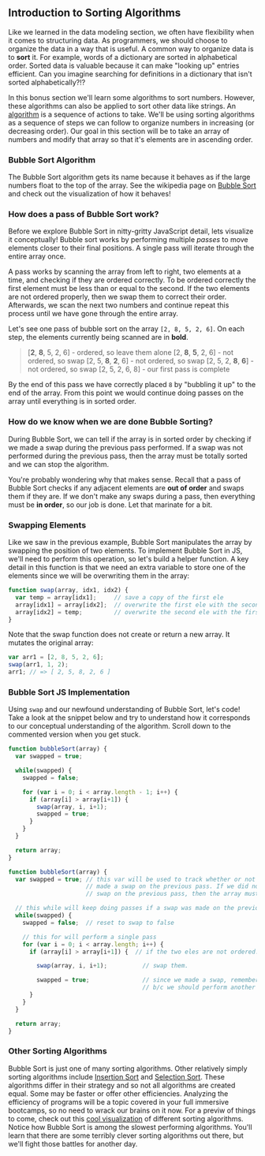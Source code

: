 ## Introduction to Sorting Algorithms

Like we learned in the data modeling section, we often have flexibility when it
comes to structuring data. As programmers, we should choose to organize the data
in a way that is useful. A common way to organize data is to **sort** it. For example,
words of a dictionary are sorted in alphabetical order. Sorted data is valuable
because it can make "looking up" entries efficient. Can you imagine searching for
definitions in a dictionary that isn't sorted alphabetically?!?  

In this bonus section we'll learn some algorithms to sort numbers. However,
these algorithms can also be applied to sort other data like strings. An [algorithm][algorithm]
is a sequence of actions to take. We'll be using sorting algorithms as a sequence of steps
we can follow to organize numbers in increasing (or decreasing order). Our goal in
this section will be to take an array of numbers and modify that array so that it's
elements are in ascending order.

### Bubble Sort Algorithm

The Bubble Sort algorithm gets its name because it behaves as if the large numbers
float to the top of the array. See the wikipedia page on [Bubble Sort][bubble-sort]
and check out the visualization of how it behaves!

### How does a pass of Bubble Sort work?

Before we explore Bubble Sort in nitty-gritty JavaScript detail, lets visualize it
conceptually! Bubble sort works by performing multiple *passes* to move elements
closer to their final positions. A single pass will iterate through the entire array once.

A pass works by scanning the array from left to right, two elements at a time, and
checking if they are ordered correctly. To be ordered correctly the first element
must be less than or equal to the second. If the two elements are not ordered properly,
then we swap them to correct their order. Afterwards, we scan the next two numbers
and continue repeat this process until we have gone through the entire array.

Let's see one pass of bubble sort on the array `[2, 8, 5, 2, 6]`. On each step,
the elements currently being scanned are in **bold**.

> [**2**, **8**, 5, 2, 6] - ordered, so leave them alone
> [2, **8**, **5**, 2, 6] - not ordered, so swap
> [2, 5, **8**, **2**, 6] - not ordered, so swap
> [2, 5, 2, **8**, **6**] - not ordered, so swap
> [2, 5, 2, 6, 8]         - our first pass is complete

By the end of this pass we have correctly placed `8` by "bubbling it up" to the end of
the array. From this point we would continue doing passes on the array until everything
is in sorted order.

### How do we know when we are done Bubble Sorting?

During Bubble Sort, we can tell if the array is in sorted order by checking if we made
a swap during the previous pass performed. If a swap was not performed during
the previous pass, then the array must be totally sorted and we can stop the algorithm.

You're probably wondering why that makes sense. Recall that a pass of Bubble Sort
checks if any adjacent elements are **out of order** and swaps them if they are.
If we don't make any swaps during a pass, then everything must be **in order**,
so our job is done. Let that marinate for a bit.

### Swapping Elements

Like we saw in the previous example, Bubble Sort manipulates the array by swapping
the position of two elements. To implement Bubble Sort in JS, we'll need to perform this
operation, so let's build a helper function. A key detail in this function
is that we need an extra variable to store one of the elements since we will
be overwriting them in the array:

```js
function swap(array, idx1, idx2) {
  var temp = array[idx1];     // save a copy of the first ele
  array[idx1] = array[idx2];  // overwrite the first ele with the second ele
  array[idx2] = temp;         // overwrite the second ele with the first ele copy
}
```

Note that the swap function does not create or return a new array. It mutates the
original array:

```js
var arr1 = [2, 8, 5, 2, 6];
swap(arr1, 1, 2);
arr1; // => [ 2, 5, 8, 2, 6 ]
```

### Bubble Sort JS Implementation

Using `swap` and our newfound understanding of Bubble Sort, let's code! Take a look
at the snippet below and try to understand how it corresponds to our conceptual
understanding of the algorithm. Scroll down to the commented version when you get stuck.

```js
function bubbleSort(array) {
  var swapped = true;

  while(swapped) {
    swapped = false;

    for (var i = 0; i < array.length - 1; i++) {  
      if (array[i] > array[i+1]) {
        swap(array, i, i+1);
        swapped = true;
      }
    }
  }

  return array;
}
```

```js
function bubbleSort(array) {
  var swapped = true; // this var will be used to track whether or not we made
                      // made a swap on the previous pass. If we did not make any
                      // swap on the previous pass, then the array must already be sorted

  // this while will keep doing passes if a swap was made on the previous pass
  while(swapped) {
    swapped = false;  // reset to swap to false

    // this for will perform a single pass
    for (var i = 0; i < array.length; i++) {  
      if (array[i] > array[i+1]) {  // if the two eles are not ordered...

        swap(array, i, i+1);          // swap them.

        swapped = true;               // since we made a swap, remember that we did so
                                      // b/c we should perform another pass after this one
      }
    }
  }

  return array;
}
```

### Other Sorting Algorithms

Bubble Sort is just one of many sorting algorithms. Other relatively simply sorting
algorithms include [Insertion Sort][insertion-sort] and [Selection Sort][selection-sort].
These algorithms differ in their strategy and so not all algorithms are created equal.
Some may be faster or offer other efficiencies. Analyzing the efficiency of programs will
be a topic covered in your full immersive bootcamps, so no need to wrack our brains
on it now. For a previw of things to come, check out this [cool visualization][sort-visualizations]
of different sorting algorithms. Notice how Bubble Sort is among the slowest performing algorithms.
You'll learn that there are some terribly clever sorting algorithms out there, but
we'll fight those battles for another day.


[algorithm]: https://en.wikipedia.org/wiki/Algorithm
[bubble-sort]: https://en.wikipedia.org/wiki/Bubble_sort#Analysis
[insertion-sort]: https://en.wikipedia.org/wiki/Insertion_sort
[selection-sort]: https://en.wikipedia.org/wiki/Selection_sort
[sort-visualizations]: https://www.youtube.com/watch?v=ZZuD6iUe3Pc
